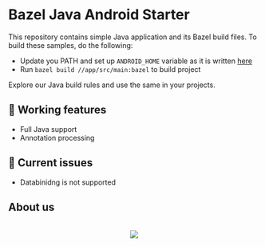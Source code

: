 # Bazel Java Android Starter

This repository contains simple Java application and its Bazel build files. To build these samples, do the following:

* Update you PATH and set up `ANDROID_HOME` variable as it is written [here](https://docs.bazel.build/versions/master/tutorial/android-app.html#integrate-with-the-android-sdk)
* Run `bazel build //app/src/main:bazel` to build project

Explore our Java build rules and use the same in your projects.

## 💚 Working features 

* Full Java support
* Annotation processing

## 🔴 Current issues

* Databinidng is not supported


## About us
<p align="center">
    <br/>
    <a href="https://scal.io/">
        <img src="https://raw.githubusercontent.com/scalio/bazel-status/master/assets/scalio-logo.svg?sanitize=true" />
    </a>
    <br/>
</p>
